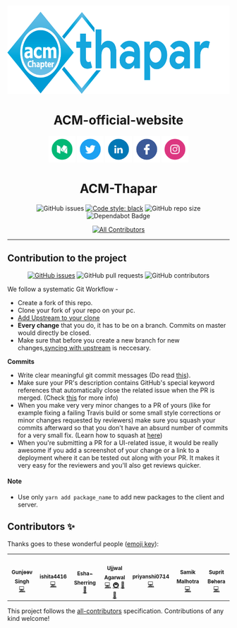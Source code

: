 <div align = "center">

<img height=200px src= "https://raw.githubusercontent.com/ACM-Thapar/CS_COURSE_GUIDE/master/acm%20logo.png">

<h1>ACM-official-website</h1>

<a href=""><img src="https://github.com/aritraroy/social-icons/blob/master/medium-icon.png?raw=true" width="60"></a>
<a href=""><img src="https://github.com/aritraroy/social-icons/blob/master/twitter-icon.png?raw=true" width="60"></a>
<a href=""><img src="https://github.com/aritraroy/social-icons/blob/master/linkedin-icon.png?raw=true" width="60"></a>
<a href=""><img src="https://github.com/aritraroy/social-icons/blob/master/facebook-icon.png?raw=true" width="60"></a>
<a href=""><img src="https://github.com/aritraroy/social-icons/blob/master/instagram-icon.png?raw=true" width="60"></a>

# ACM-Thapar

![GitHub issues](https://img.shields.io/github/issues/ACM-Thapar/ACM-official-website?style=flat-square&token=ANOHNVSU5PPKJXFZBZ5UXJ27BBNTO)
[![Code style: black](https://img.shields.io/badge/code%20style-black-000000.svg)](https://github.com/psf/black)
![GitHub repo size](https://img.shields.io/github/repo-size/ACM-Thapar/ACM-official-website)
<a> <img src="https://badgen.net/dependabot/thepracticaldev/dev.to?icon=dependabot" alt="Dependabot Badge"></a>

<!-- ALL-CONTRIBUTORS-BADGE:START - Do not remove or modify this section -->
[![All Contributors](https://img.shields.io/badge/all_contributors-7-orange.svg?style=flat-square)](#contributors-)
<!-- ALL-CONTRIBUTORS-BADGE:END -->
</div>

---

## Contribution to the project

<div align="center">

[![GitHub issues](https://img.shields.io/github/issues/ACM-Thapar/ACM-official-website?logo=github)](https://github.com/ACM-Thapar/ACM-official-website/issues) ![GitHub pull requests](https://img.shields.io/github/issues-pr-raw/ACM-Thapar/ACM-official-website?logo=git&logoColor=white) ![GitHub contributors](https://img.shields.io/github/contributors/ACM-Thapar/ACM-official-website?logo=github)

</div>
We follow a systematic Git Workflow -

- Create a fork of this repo.
- Clone your fork of your repo on your pc.
- [Add Upstream to your clone](https://help.github.com/en/github/collaborating-with-issues-and-pull-requests/configuring-a-remote-for-a-fork)
- **Every change** that you do, it has to be on a branch. Commits on master would directly be closed.
- Make sure that before you create a new branch for new changes,[syncing with upstream](https://help.github.com/en/github/collaborating-with-issues-and-pull-requests/syncing-a-fork) is neccesary.

**Commits**

- Write clear meaningful git commit messages (Do read [this](http://chris.beams.io/posts/git-commit/)).
- Make sure your PR's description contains GitHub's special keyword references that automatically close the related issue when the PR is merged. (Check [this](https://github.com/blog/1506-closing-issues-via-pull-requests) for more info)
- When you make very very minor changes to a PR of yours (like for example fixing a failing Travis build or some small style corrections or minor changes requested by reviewers) make sure you squash your commits afterward so that you don't have an absurd number of commits for a very small fix. (Learn how to squash at [here](https://davidwalsh.name/squash-commits-git))
- When you're submitting a PR for a UI-related issue, it would be really awesome if you add a screenshot of your change or a link to a deployment where it can be tested out along with your PR. It makes it very easy for the reviewers and you'll also get reviews quicker.

#### Note

- Use only `yarn add package_name` to add new packages to the client and server.

## Contributors ✨

Thanks goes to these wonderful people ([emoji key](https://allcontributors.org/docs/en/emoji-key)):

<!-- ALL-CONTRIBUTORS-LIST:START - Do not remove or modify this section -->
<!-- prettier-ignore-start -->
<!-- markdownlint-disable -->
<table>
  <tr>
    <td align="center"><a href="https://github.com/gunjeevsingh"><img src="https://avatars3.githubusercontent.com/u/65218249?v=4?s=100" width="100px;" alt=""/><br /><sub><b>Gunjeev Singh</b></sub></a><br /><a href="https://github.com/ACM-Thapar/ACM-official-website/commits?author=gunjeevsingh" title="Code">💻</a></td>
    <td align="center"><a href="https://github.com/ishita4416"><img src="https://avatars3.githubusercontent.com/u/72693136?v=4?s=100" width="100px;" alt=""/><br /><sub><b>ishita4416</b></sub></a><br /><a href="https://github.com/ACM-Thapar/ACM-official-website/commits?author=ishita4416" title="Code">💻</a></td>
    <td align="center"><a href="https://github.com/Esha-Sherring"><img src="https://avatars0.githubusercontent.com/u/66880336?v=4?s=100" width="100px;" alt=""/><br /><sub><b>Esha-Sherring</b></sub></a><br /><a href="#design-Esha-Sherring" title="Design">🎨</a></td>
    <td align="center"><a href="https://github.com/specter25"><img src="https://avatars1.githubusercontent.com/u/56391382?v=4?s=100" width="100px;" alt=""/><br /><sub><b>Ujjwal Agarwal</b></sub></a><br /><a href="https://github.com/ACM-Thapar/ACM-official-website/commits?author=specter25" title="Code">💻</a> <a href="#infra-specter25" title="Infrastructure (Hosting, Build-Tools, etc)">🚇</a> <a href="#maintenance-specter25" title="Maintenance">🚧</a> <a href="#projectManagement-specter25" title="Project Management">📆</a></td>
    <td align="center"><a href="https://github.com/priyanshi0714"><img src="https://avatars.githubusercontent.com/u/68701467?v=4?s=100" width="100px;" alt=""/><br /><sub><b>priyanshi0714</b></sub></a><br /><a href="https://github.com/ACM-Thapar/ACM-official-website/commits?author=priyanshi0714" title="Code">💻</a></td>
    <td align="center"><a href="https://github.com/Samikmalhotra"><img src="https://avatars.githubusercontent.com/u/72279316?v=4?s=100" width="100px;" alt=""/><br /><sub><b>Samik Malhotra</b></sub></a><br /><a href="https://github.com/ACM-Thapar/ACM-official-website/commits?author=Samikmalhotra" title="Code">💻</a></td>
    <td align="center"><a href="https://github.com/SupritBehera"><img src="https://avatars.githubusercontent.com/u/17498636?v=4?s=100" width="100px;" alt=""/><br /><sub><b>Suprit Behera</b></sub></a><br /><a href="https://github.com/ACM-Thapar/ACM-official-website/commits?author=SupritBehera" title="Code">💻</a></td>
  </tr>
</table>

<!-- markdownlint-restore -->
<!-- prettier-ignore-end -->

<!-- ALL-CONTRIBUTORS-LIST:END -->

This project follows the [all-contributors](https://github.com/all-contributors/all-contributors) specification. Contributions of any kind welcome!
